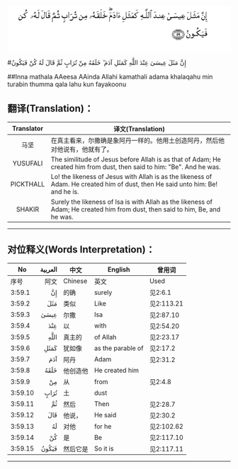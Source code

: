 ![003:059](images/003_059.gif)

#إِنَّ مَثَلَ عِيسَىٰ عِنْدَ اللَّهِ كَمَثَلِ آدَمَ ۖ خَلَقَهُ مِنْ تُرَابٍ ثُمَّ قَالَ لَهُ كُنْ فَيَكُونُ 

##Inna mathala AAeesa AAinda Allahi kamathali adama khalaqahu min turabin thumma qala lahu kun fayakoonu 

## 翻译(Translation)：

| Translator | 译文(Translation)                                            |
| :--------: | ------------------------------------------------------------ |
|    马坚    | 在真主看来，尔撒确是象阿丹一样的。他用土创造阿丹，然后他对他说有，他就有了。 |
|  YUSUFALI  | The similitude of Jesus before Allah is as that of Adam; He created him from dust, then said to him: "Be". And he was. |
| PICKTHALL  | Lo! the likeness of Jesus with Allah is as the likeness of Adam. He created him of dust, then He said unto him: Be! and he is. |
|   SHAKIR   | Surely the likeness of Isa is with Allah as the likeness of Adam; He created him from dust, then said to him, Be, and he was. |

---

## 对位释义(Words Interpretation)：

| No   | العربية | 中文    | English | 曾用词 |
| ---- | ------: | ------- | ------- | ------ |
| 序号 |    阿文 | Chinese | 英文    | Used   |
| 3:59.1  | إِنَّ    | 的确       | surely            | 见2:6.1    |
| 3:59.2  | مَثَلَ   | 类似       | Like              | 见2:113.21 |
| 3:59.3  | عِيسَىٰ  | 尔撒       | Isa               | 见2:87.10  |
| 3:59.4  | عِنْدَ   | 以         | with              | 见2:54.20  |
| 3:59.5  |    اللَّهِ | 真主的   | of Allah          | 见2:23.17  |
| 3:59.6  | كَمَثَلِ  | 犹如像     | as the parable of | 见2:17.2   |
| 3:59.7  | آدَمَ   | 阿丹       | Adam              | 见2:31.2   |
| 3:59.8  | خَلَقَهُ  | 他创造他   | He created him    |            |
| 3:59.9  | مِنْ    | 从         | from              | 见2:4.8    |
| 3:59.10 | تُرَابٍ  | 土         | dust              |            |
| 3:59.11 | ثُمَّ    | 然后       | Then              | 见2:28.7   |
| 3:59.12 | قَالَ   | 他说，     | He said           | 见2:30.2   |
| 3:59.13 | لَهُ    | 对他       | for he            | 见2:102.62 |
| 3:59.14 | كُنْ    | 是         | Be                | 见2:117.10 |
| 3:59.15 | فَيَكُونُ | 然后它是   | So it is          | 见2:117.11 |

---
